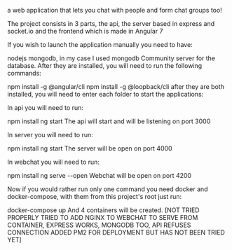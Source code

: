 a web application that lets you chat with people and form chat groups too!

The project consists in 3 parts, the api, the server based in express and socket.io and the frontend which is made in Angular 7

If you wish to launch the application manually you need to have:

nodejs
mongodb, in my case I used mongodb Community server for the database.
After they are installed, you will need to run the following commands:

npm install -g @angular/cli
npm install -g @loopback/cli
after they are both installed, you will need to enter each folder to start the applications:

In api you will need to run:

npm install
ng start
The api will start and will be listening on port 3000

In server you will need to run:

npm install
ng start
The server will be open on port 4000

In webchat you will need to run:

npm install
ng serve --open
Webchat will be open on port 4200

Now if you would rather run only one command you need docker and docker-compose, with them from this project's root just run:

docker-compose up And 4 containers will be created.
[NOT TRIED PROPERLY TRIED TO ADD NGINX TO WEBCHAT TO SERVE FROM CONTAINER, EXPRESS WORKS, MONGODB TOO, API REFUSES CONNECTION ADDED PM2 FOR DEPLOYMENT BUT HAS NOT BEEN TRIED YET]